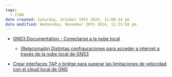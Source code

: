```yaml
---
tags:
  - CCNA
date created: Saturday, October 19th 2024, 11:08:14 pm
date modified: Wednesday, November 20th 2024, 11:33:50 pm
---
```


- [GNS3 Documentation - Conectarse a la nube local](https://docs.gns3.com/docs/using-gns3/advanced/connect-gns3-internet/)

	- [(Relacionado) Distintas configuraciones para acceder a internet a través de la nube local de GNS3](https://websistent.com/how-to-connect-gns3-to-the-internet/)
- [Crear interfaces TAP o bridge para superar las limitaciones de velocidad con el cloud local de GNS](https://github.com/GNS3/gns3-gui/issues/1921#issuecomment-288530478)